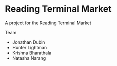 # Reading Terminal Market

A project for the Reading Terminal Market

Team
- Jonathan Dubin
- Hunter Lightman
- Krishna Bharathala
- Natasha Narang
